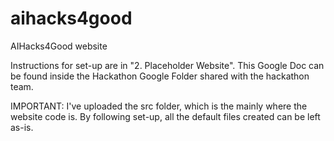 # aihacks4good
AIHacks4Good website

Instructions for set-up are in "2. Placeholder Website". This Google Doc can be found inside the Hackathon Google Folder shared with the hackathon team.

IMPORTANT: I've uploaded the src folder, which is the mainly where the website code is. By following set-up, all the default files created can be left as-is.
